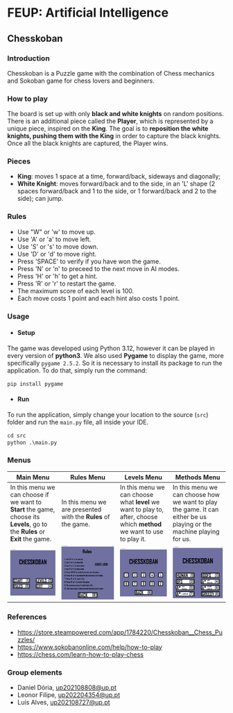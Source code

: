 # FEUP: Artificial Intelligence

## Chesskoban

### Introduction
Chesskoban is a Puzzle game with the combination of Chess mechanics and Sokoban game for chess lovers and beginners.

### How to play
The board is set up with only **black and white knights** on random positions. There is an additional piece called the **Player**, which is represented by a unique piece, inspired on the **King**.
The goal is to **reposition the white knights, pushing them with the King** in order to capture the black knights. Once all the black knights are captured, the Player wins.

### Pieces
- **King**: moves 1 space at a time, forward/back, sideways and diagonally;
- **White Knight**: moves forward/back and to the side, in an 'L' shape (2 spaces forward/back and 1 to the side, or 1 forward/back and 2 to the side); can jump.

### Rules
- Use "W" or 'w' to move up.
- Use 'A' or 'a' to move left.
- Use 'S' or 's' to move down.
- Use 'D' or 'd' to move right.
- Press 'SPACE' to verify if you have won the game.
- Press 'N' or 'n' to preceed to the next move in AI modes.
- Press 'H' or 'h' to get a hint.
- Press 'R' or 'r' to restart the game.
- The maximum score of each level is 100.
- Each move costs 1 point and each hint also costs 1 point.

### Usage
- #### Setup
The game was developed using Python 3.12, however it can be played in every version of **python3**. We also used **Pygame** to display the game, more specifically `pygame 2.5.2`. So it is necessary to install its package to run the application. To do that, simply run the command:
```
pip install pygame
```

- #### Run
To run the application, simply change your location to the source (`src`) folder and run the `main.py` file, all inside your IDE.
```
cd src
python .\main.py
```

### Menus

| Main Menu | Rules Menu | Levels Menu | Methods Menu |
| ---------------- | --------- | ------------------ | -----|
| In this menu we can choose if we want to **Start** the game, choose its **Levels**, go to the **Rules** or **Exit** the game. | In this menu we are presented with the **Rules** of the game. | In this menu we can choose what **level** we want to play to, after, choose which **method** we want to use to play it. | In this menu we can choose how we want to play the game. It can either be us playing or the machine playing for us. |
| ![MainMenu](img/menus/main_menu.jpg) | ![RulesMenu](img/menus/rules.jpg) | ![LevelsMenu](img/menus/levels.jpg) | ![Methods](img/menus/methods.jpg) |


### References
- https://store.steampowered.com/app/1784220/Chesskoban__Chess_Puzzles/
- https://www.sokobanonline.com/help/how-to-play
- https://chess.com/learn-how-to-play-chess

### Group elements
- Daniel Dória, up202108808@up.pt
- Leonor Filipe, up202204354@up.pt
- Luís Alves, up202108727@up.pt
